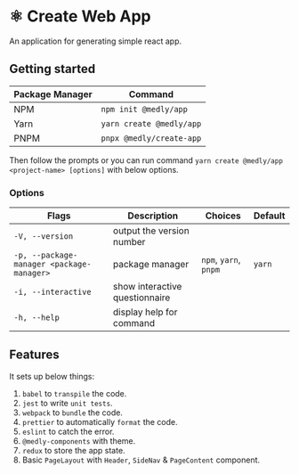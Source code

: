 # ⚛️ Create Web App

An application for generating simple react app.

## Getting started

| Package Manager | Command                  |
| --------------- | ------------------------ |
| NPM             | `npm init @medly/app`    |
| Yarn            | `yarn create @medly/app` |
| PNPM            | `pnpx @medly/create-app` |

Then follow the prompts or you can run command `yarn create @medly/app <project-name> [options]` with below options.

### Options

| Flags                                     | Description                    | Choices               | Default |
| ----------------------------------------- | ------------------------------ | --------------------- | ------- |
| `-V, --version`                           | output the version number      |                       |         |
| `-p, --package-manager <package-manager>` | package manager                | `npm`, `yarn`, `pnpm` | `yarn`  |
| `-i, --interactive`                       | show interactive questionnaire |                       |         |
| `-h, --help`                              | display help for command       |                       |         |

## Features

It sets up below things:

1. `babel` to `transpile` the code.
2. `jest` to write `unit tests`.
3. `webpack` to `bundle` the code.
4. `prettier` to automatically `format` the code.
5. `eslint` to catch the error.
6. `@medly-components` with theme.
7. `redux` to store the app state.
8. Basic `PageLayout` with `Header`, `SideNav` & `PageContent` component.

